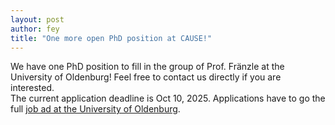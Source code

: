 ```yaml
---
layout: post
author: fey
title: "One more open PhD position at CAUSE!"
---
```


We have one PhD position to fill in the group of Prof. Fränzle at the University of Oldenburg!
Feel free to contact us directly if you are interested.
<br>
The current application deadline is Oct 10, 2025. Applications have to go the full [job ad at the University of Oldenburg](https://uol.de/job737en).

